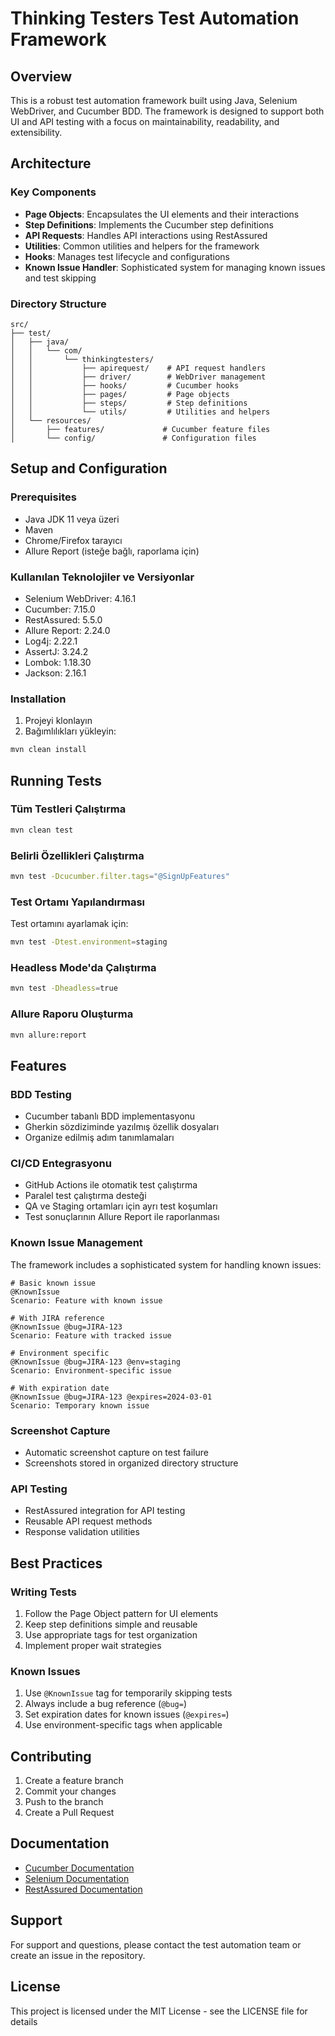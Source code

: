 # Thinking Testers Test Automation Framework

## Overview
This is a robust test automation framework built using Java, Selenium WebDriver, and Cucumber BDD. The framework is designed to support both UI and API testing with a focus on maintainability, readability, and extensibility.

## Architecture

### Key Components
- **Page Objects**: Encapsulates the UI elements and their interactions
- **Step Definitions**: Implements the Cucumber step definitions
- **API Requests**: Handles API interactions using RestAssured
- **Utilities**: Common utilities and helpers for the framework
- **Hooks**: Manages test lifecycle and configurations
- **Known Issue Handler**: Sophisticated system for managing known issues and test skipping

### Directory Structure
```
src/
├── test/
│   ├── java/
│   │   └── com/
│   │       └── thinkingtesters/
│   │           ├── apirequest/    # API request handlers
│   │           ├── driver/        # WebDriver management
│   │           ├── hooks/         # Cucumber hooks
│   │           ├── pages/         # Page objects
│   │           ├── steps/         # Step definitions
│   │           └── utils/         # Utilities and helpers
│   └── resources/
│       ├── features/             # Cucumber feature files
│       └── config/               # Configuration files
```

## Setup and Configuration

### Prerequisites
- Java JDK 11 veya üzeri
- Maven
- Chrome/Firefox tarayıcı
- Allure Report (isteğe bağlı, raporlama için)

### Kullanılan Teknolojiler ve Versiyonlar
- Selenium WebDriver: 4.16.1
- Cucumber: 7.15.0
- RestAssured: 5.5.0
- Allure Report: 2.24.0
- Log4j: 2.22.1
- AssertJ: 3.24.2
- Lombok: 1.18.30
- Jackson: 2.16.1

### Installation
1. Projeyi klonlayın
2. Bağımlılıkları yükleyin:
```bash
mvn clean install
```

## Running Tests

### Tüm Testleri Çalıştırma
```bash
mvn clean test
```

### Belirli Özellikleri Çalıştırma
```bash
mvn test -Dcucumber.filter.tags="@SignUpFeatures"
```

### Test Ortamı Yapılandırması
Test ortamını ayarlamak için:
```bash
mvn test -Dtest.environment=staging
```

### Headless Mode'da Çalıştırma
```bash
mvn test -Dheadless=true
```

### Allure Raporu Oluşturma
```bash
mvn allure:report
```

## Features

### BDD Testing
- Cucumber tabanlı BDD implementasyonu
- Gherkin sözdiziminde yazılmış özellik dosyaları
- Organize edilmiş adım tanımlamaları

### CI/CD Entegrasyonu
- GitHub Actions ile otomatik test çalıştırma
- Paralel test çalıştırma desteği
- QA ve Staging ortamları için ayrı test koşumları
- Test sonuçlarının Allure Report ile raporlanması

### Known Issue Management
The framework includes a sophisticated system for handling known issues:

```gherkin
# Basic known issue
@KnownIssue
Scenario: Feature with known issue

# With JIRA reference
@KnownIssue @bug=JIRA-123
Scenario: Feature with tracked issue

# Environment specific
@KnownIssue @bug=JIRA-123 @env=staging
Scenario: Environment-specific issue

# With expiration date
@KnownIssue @bug=JIRA-123 @expires=2024-03-01
Scenario: Temporary known issue
```

### Screenshot Capture
- Automatic screenshot capture on test failure
- Screenshots stored in organized directory structure

### API Testing
- RestAssured integration for API testing
- Reusable API request methods
- Response validation utilities

## Best Practices

### Writing Tests
1. Follow the Page Object pattern for UI elements
2. Keep step definitions simple and reusable
3. Use appropriate tags for test organization
4. Implement proper wait strategies

### Known Issues
1. Use `@KnownIssue` tag for temporarily skipping tests
2. Always include a bug reference (`@bug=`)
3. Set expiration dates for known issues (`@expires=`)
4. Use environment-specific tags when applicable

## Contributing
1. Create a feature branch
2. Commit your changes
3. Push to the branch
4. Create a Pull Request

## Documentation
- [Cucumber Documentation](https://cucumber.io/docs/cucumber/)
- [Selenium Documentation](https://www.selenium.dev/documentation/)
- [RestAssured Documentation](https://rest-assured.io/)

## Support
For support and questions, please contact the test automation team or create an issue in the repository.

## License
This project is licensed under the MIT License - see the LICENSE file for details
